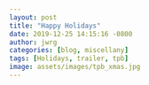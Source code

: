 ```yaml
---
layout: post
title: "Happy Holidays"
date: 2019-12-25 14:15:16 -0800
author: jwrg
categories: [blog, miscellany]
tags: [Holidays, trailer, tpb]
image: assets/images/tpb_xmas.jpg
---
```


